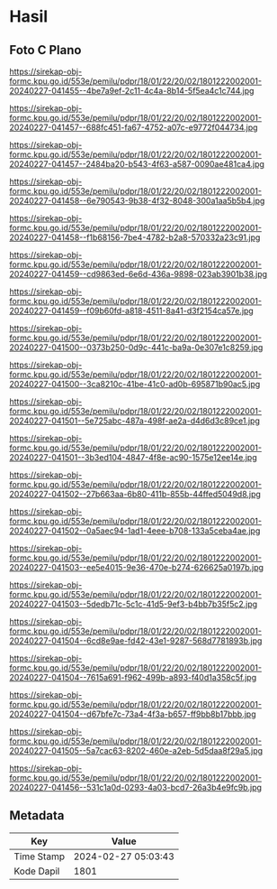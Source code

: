 # Hasil

## Foto C Plano

https://sirekap-obj-formc.kpu.go.id/553e/pemilu/pdpr/18/01/22/20/02/1801222002001-20240227-041455--4be7a9ef-2c11-4c4a-8b14-5f5ea4c1c744.jpg

https://sirekap-obj-formc.kpu.go.id/553e/pemilu/pdpr/18/01/22/20/02/1801222002001-20240227-041457--688fc451-fa67-4752-a07c-e9772f044734.jpg

https://sirekap-obj-formc.kpu.go.id/553e/pemilu/pdpr/18/01/22/20/02/1801222002001-20240227-041457--2484ba20-b543-4f63-a587-0090ae481ca4.jpg

https://sirekap-obj-formc.kpu.go.id/553e/pemilu/pdpr/18/01/22/20/02/1801222002001-20240227-041458--6e790543-9b38-4f32-8048-300a1aa5b5b4.jpg

https://sirekap-obj-formc.kpu.go.id/553e/pemilu/pdpr/18/01/22/20/02/1801222002001-20240227-041458--f1b68156-7be4-4782-b2a8-570332a23c91.jpg

https://sirekap-obj-formc.kpu.go.id/553e/pemilu/pdpr/18/01/22/20/02/1801222002001-20240227-041459--cd9863ed-6e6d-436a-9898-023ab3901b38.jpg

https://sirekap-obj-formc.kpu.go.id/553e/pemilu/pdpr/18/01/22/20/02/1801222002001-20240227-041459--f09b60fd-a818-4511-8a41-d3f2154ca57e.jpg

https://sirekap-obj-formc.kpu.go.id/553e/pemilu/pdpr/18/01/22/20/02/1801222002001-20240227-041500--0373b250-0d9c-441c-ba9a-0e307e1c8259.jpg

https://sirekap-obj-formc.kpu.go.id/553e/pemilu/pdpr/18/01/22/20/02/1801222002001-20240227-041500--3ca8210c-41be-41c0-ad0b-695871b90ac5.jpg

https://sirekap-obj-formc.kpu.go.id/553e/pemilu/pdpr/18/01/22/20/02/1801222002001-20240227-041501--5e725abc-487a-498f-ae2a-d4d6d3c89ce1.jpg

https://sirekap-obj-formc.kpu.go.id/553e/pemilu/pdpr/18/01/22/20/02/1801222002001-20240227-041501--3b3ed104-4847-4f8e-ac90-1575e12ee14e.jpg

https://sirekap-obj-formc.kpu.go.id/553e/pemilu/pdpr/18/01/22/20/02/1801222002001-20240227-041502--27b663aa-6b80-411b-855b-44ffed5049d8.jpg

https://sirekap-obj-formc.kpu.go.id/553e/pemilu/pdpr/18/01/22/20/02/1801222002001-20240227-041502--0a5aec94-1ad1-4eee-b708-133a5ceba4ae.jpg

https://sirekap-obj-formc.kpu.go.id/553e/pemilu/pdpr/18/01/22/20/02/1801222002001-20240227-041503--ee5e4015-9e36-470e-b274-626625a0197b.jpg

https://sirekap-obj-formc.kpu.go.id/553e/pemilu/pdpr/18/01/22/20/02/1801222002001-20240227-041503--5dedb71c-5c1c-41d5-9ef3-b4bb7b35f5c2.jpg

https://sirekap-obj-formc.kpu.go.id/553e/pemilu/pdpr/18/01/22/20/02/1801222002001-20240227-041504--6cd8e9ae-fd42-43e1-9287-568d7781893b.jpg

https://sirekap-obj-formc.kpu.go.id/553e/pemilu/pdpr/18/01/22/20/02/1801222002001-20240227-041504--7615a691-f962-499b-a893-f40d1a358c5f.jpg

https://sirekap-obj-formc.kpu.go.id/553e/pemilu/pdpr/18/01/22/20/02/1801222002001-20240227-041504--d67bfe7c-73a4-4f3a-b657-ff9bb8b17bbb.jpg

https://sirekap-obj-formc.kpu.go.id/553e/pemilu/pdpr/18/01/22/20/02/1801222002001-20240227-041505--5a7cac63-8202-460e-a2eb-5d5daa8f29a5.jpg

https://sirekap-obj-formc.kpu.go.id/553e/pemilu/pdpr/18/01/22/20/02/1801222002001-20240227-041456--531c1a0d-0293-4a03-bcd7-26a3b4e9fc9b.jpg


## Metadata

| Key        | Value               |
| ---------- | ------------------- |
| Time Stamp | 2024-02-27 05:03:43 |
| Kode Dapil | 1801                |



